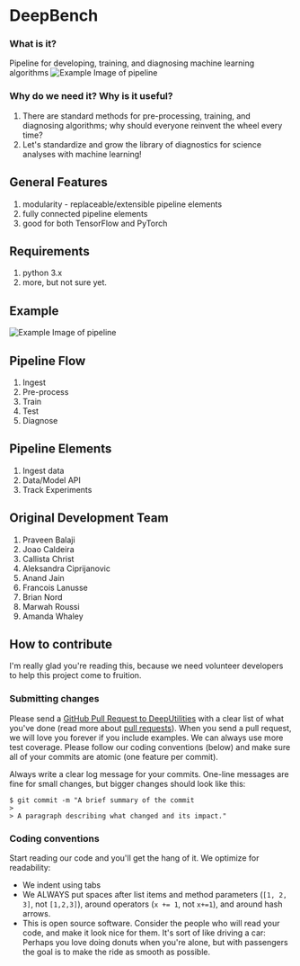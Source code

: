 # DeepBench

### What is it?
Pipeline for developing, training, and diagnosing machine learning algorithms
![Example Image of pipeline](https://github.com/deepskies/DeepUtilities/repository_support/images/DeepSkies_Logos_DeepUtilities.png) 


### Why do we need it? Why is it useful?
1. There are standard methods for pre-processing, training, and diagnosing algorithms; why should everyone reinvent the wheel every time?
2. Let's standardize and grow the library of diagnostics for science analyses with machine learning!


## General Features
1. modularity - replaceable/extensible pipeline elements
2. fully connected pipeline elements
3. good for both TensorFlow and PyTorch



## Requirements
1. python 3.x
2. more, but not sure yet.


## Example
![Example Image of pipeline](https://github.com/deepskies/DeepUtilities/repository_support/images/DeepUtilities_Schematic.png) 


## Pipeline Flow
1. Ingest
2. Pre-process
3. Train
4. Test
5. Diagnose


## Pipeline Elements
1. Ingest data
2. Data/Model API
3. Track Experiments


## Original Development Team
1. Praveen Balaji
2. Joao Caldeira
3. Callista Christ
4. Aleksandra Ciprijanovic
5. Anand Jain
6. Francois Lanusse
7. Brian Nord
8. Marwah Roussi
9. Amanda Whaley


## How to contribute
I'm really glad you're reading this, because we need volunteer developers to help this project come to fruition.


### Submitting changes

Please send a [GitHub Pull Request to DeepUtilities](https://github.com/deepskies/DeepUtilities/pull/new/master) with a clear list of what you've done (read more about [pull requests](http://help.github.com/pull-requests/)). When you send a pull request, we will love you forever if you include examples. We can always use more test coverage. Please follow our coding conventions (below) and make sure all of your commits are atomic (one feature per commit).

Always write a clear log message for your commits. One-line messages are fine for small changes, but bigger changes should look like this:

    $ git commit -m "A brief summary of the commit
    > 
    > A paragraph describing what changed and its impact."

### Coding conventions

Start reading our code and you'll get the hang of it. We optimize for readability:

  * We indent using tabs
  * We ALWAYS put spaces after list items and method parameters (`[1, 2, 3]`, not `[1,2,3]`), around operators (`x += 1`, not `x+=1`), and around hash arrows.
  * This is open source software. Consider the people who will read your code, and make it look nice for them. It's sort of like driving a car: Perhaps you love doing donuts when you're alone, but with passengers the goal is to make the ride as smooth as possible.
